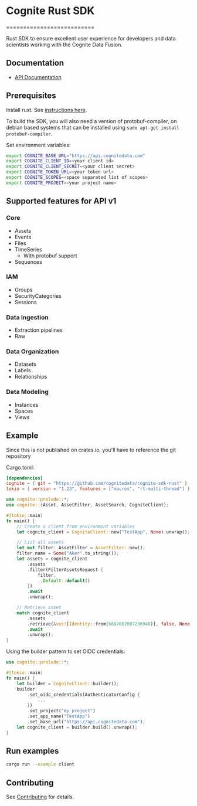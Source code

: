 # Cognite Rust SDK

==========================

Rust SDK to ensure excellent user experience for developers and data scientists working with the Cognite Data Fusion.

## Documentation

* [API Documentation](https://docs.cognite.com/api/v1/)

## Prerequisites

Install rust. See [instructions here](https://rustup.rs/).

To build the SDK, you will also need a version of protobuf-compiler, on debian based systems that can be installed using `sudo apt-get install protobuf-compiler`.

Set environment variables:

```bash
export COGNITE_BASE_URL="https://api.cognitedata.com"
export COGNITE_CLIENT_ID=<your client id>
export COGNITE_CLIENT_SECRET=<your client secret>
export COGNITE_TOKEN_URL=<your token url>
export COGNITE_SCOPES=<space separated list of scopes>
export COGNITE_PROJECT=<your project name>
```

## Supported features for API v1

### Core

* Assets
* Events
* Files
* TimeSeries
  * With protobuf support
* Sequences

### IAM

* Groups
* SecurityCategories
* Sessions

### Data Ingestion

* Extraction pipelines
* Raw

### Data Organization

* Datasets
* Labels
* Relationships

### Data Modeling

* Instances
* Spaces
* Views

## Example

Since this is not published on crates.io, you'll have to reference the git repository

Cargo.toml:

```TOML
[dependencies]
cognite = { git = "https://github.com/cognitedata/cognite-sdk-rust" }
tokio = { version = "1.23", features = ["macros", "rt-multi-thread"] }
```

```Rust
use cognite::prelude::*;
use cognite::{Asset, AssetFilter, AssetSearch, CogniteClient};

#[tokio::main]
fn main() {
    // Create a client from environment variables
    let cognite_client = CogniteClient::new("TestApp", None).unwrap();

    // List all assets
    let mut filter: AssetFilter = AssetFilter::new();
    filter.name = Some("Aker".to_string());
    let assets = cognite_client
        .assets
        .filter(FilterAssetsRequest {
            filter,
            ..Default::default()
        })
        .await
        .unwrap();

    // Retrieve asset
    match cognite_client
        .assets
        .retrieve(&vec![Identity::from(6687602007296940)], false, None)
        .await
        .unwrap();
}
```

Using the builder pattern to set OIDC credentials:

```Rust
use cognite::prelude::*;

#[tokio::main]
fn main() {
    let builder = CogniteClient::builder();
    builder
        .set_oidc_credentials(AuthenticatorConfig {
            ...
        })
        .set_project("my_project")
        .set_app_name("TestApp")
        .set_base_url("https://api.cognitedata.com");
    let cognite_client = builder.build().unwrap();
}

```

## Run examples

```bash
cargo run --example client
```

## Contributing

See [Contributing](CONTRIBUTING.md) for details.
